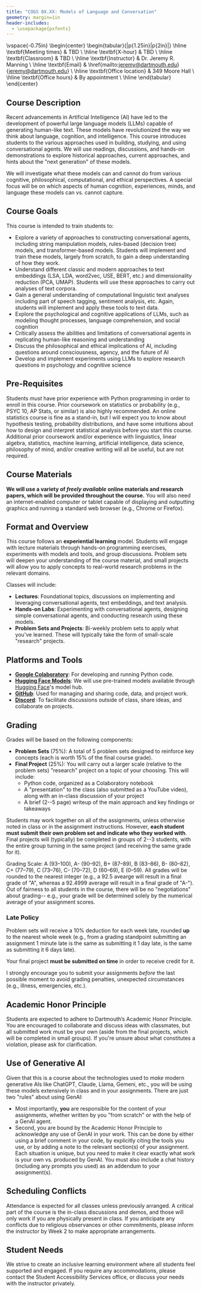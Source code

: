 ```yaml
---
title: "COGS 8X.XX: Models of Language and Conversation"
geometry: margin=1in
header-includes:
  - \usepackage{pxfonts}
---
```


\vspace{-0.75in}
\begin{center}
\begin{tabular}{|p{1.25in}|p{2in}|}
\hline
\textbf{Meeting times}   & TBD                       \\
\hline
\textbf{X-hour}          & TBD                       \\
\hline
\textbf{Classroom}       & TBD                       \\
\hline
\textbf{Instructor}      & Dr. Jeremy R. Manning      \\
\hline
\textbf{Email}           & \href{mailto:jeremy@dartmouth.edu}{jeremy@dartmouth.edu} \\
\hline
\textbf{Office location} & 349 Moore Hall            \\
\hline
\textbf{Office hours}    & By appointment            \\
\hline
\end{tabular}
\end{center}

## Course Description
Recent advancements in Artificial Intelligence (AI) have led to the development of powerful large language models (LLMs) capable of generating human-like text. These models have revolutionized the way we think about language, cognition, and intelligence. This course introduces students to the various approaches used in building, studying, and using conversational agents.  We will use readings, discussions, and hands-on demonstrations to explore historical approaches, current approaches, and hints about the "next generation" of these models.

We will investigate what these models can and cannot do from various cognitive, philosophical, computational, and ethical perspectives.  A special focus will be on which aspects of human cognition, experiences, minds, and language these models can vs. cannot capture.

## Course Goals
This course is intended to train students to:
- Explore a variety of approaches to constructing conversational agents, including string manipulation models, rules-based (decision tree) models, and transformer-based models.  Students will implement and train these models, largely from scratch, to gain a deep understanding of how they work.
- Understand different classic and modern approaches to text embeddings (LSA, LDA, word2vec, USE, BERT, etc.) and dimensionality reduction (PCA, UMAP).  Students will use these approaches to carry out analyses of text corpora.
- Gain a general understanding of computational linguistic text analyses including part of speech tagging, sentiment analysis, etc.  Again, students will implement and apply these tools to text data.
- Explore the psychological and cognitive applications of LLMs, such as modeling thought processes, language comprehension, and social cognition
- Critically assess the abilities and limitations of conversational agents in replicating human-like reasoning and understanding
- Discuss the philosophical and ethical implications of AI, including questions around consciousness, agency, and the future of AI
- Develop and implement experiments using LLMs to explore research questions in psychology and cognitive science

## Pre-Requisites
Students _must_ have prior experience with Python programming in order to enroll in this course.  Prior coursework on statistics or probability (e.g., PSYC 10, AP Stats, or similar) is also highly recommended.  An online statistics course is fine as a stand-in, but I will expect you to know about hypothesis testing, probability distributions, and have some intuitions about how to design and interpret statistical analysis before you start this course.  Additional prior coursework and/or experience with linguistics, linear algebra, statistics, machine learning, artificial intelligence, data science, philosophy of mind, and/or creative writing will all be useful, but are not required.

## Course Materials
**We will use a variety of _freely available_ online materials and research papers, which will be provided throughout the course.** You will also need an internet-enabled computer or tablet capable of displaying and outputting graphics and running a standard web browser (e.g., Chrome or Firefox).

## Format and Overview
This course follows an **experiential learning** model. Students will engage with lecture materials through hands-on programming exercises, experiments with models and tools, and group discussions. Problem sets will deepen your understanding of the course material, and small projects will allow you to apply concepts to real-world research problems in the relevant domains.

Classes will include:
- **Lectures**: Foundational topics, discussions on implementing and leveraging conversational agents, text embeddings, and text analysis.
- **Hands-on Labs**: Experimenting with conversational agents, designing simple conversational agents, and conducting research using these models.
- **Problem Sets and Projects**: Bi-weekly problem sets to apply what you've learned.  These will typically take the form of small-scale "research" projects.

## Platforms and Tools
- [**Google Colaboratory**](https://colab.research.google.com/): For developing and running Python code.
- [**Hugging Face Models**](https://huggingface.co/models): We will use pre-trained models available through [Hugging Face](https://huggingface.co)'s model hub.
- [**GitHub**](https://github.com/): Used for managing and sharing code, data, and project work.
- [**Discord**](https://discord.gg/sftEk9Ygdw): To facilitate discussions outside of class, share ideas, and collaborate on projects.

## Grading
Grades will be based on the following components:

- **Problem Sets** (75%): A total of 5 problem sets designed to reinforce key concepts (each is worth 15% of the final course grade).
- **Final Project** (25%): You will carry out a larger scale (relative to the problem sets) "research" project on a topic of your choosing.  This will include:
  - Python code, organized as a Colaboratory notebook
  - A "presentation" to the class (also submitted as a YouTube video), along with an in-class discussion of your project
  - A brief (2--5 page) writeup of the main approach and key findings or takeaways

Students may work together on all of the assignments, unless otherwise noted in class or in the assignment instructions.  However, **each student must submit their own problem set and indicate who they worked with**.  Final projects will (typically) be completed in groups of 2--3 students, with the entire group turning in the same project (and receiving the same grade for it).

Grading Scale: A (93–100), A- (90–92), B+ (87–89), B (83–86), B- (80–82), C+ (77–79), C (73–76), C- (70–72), D (60–69), E (0–59).  All grades will be rounded to the nearest integer (e.g., a 92.5 avearge will result in a final grade of "A", whereas a 92.4999 average will result in a final grade of "A-").  Out of fairness to all students in the course, there will be no "negotiations" about grading-- e.g., your grade will be determined solely by the numerical average of your assignment scores.

### Late Policy
Problem sets will receive a 10% deduction for each week late, rounded **up** to the nearest whole week (e.g., from a grading standpoint submitting an assignment 1 minute late is the same as submitting it 1 day late, is the same as submitting it 6 days late).

Your final project **must be submitted on time** in order to receive credit for it.

I strongly encourage you to submit your assignments _before_ the last possible moment to avoid grading penalties, unexpected circumstances (e.g., illness, emergencies, etc.).

## Academic Honor Principle
Students are expected to adhere to Dartmouth’s Academic Honor Principle. You are encouraged to collaborate and discuss ideas with classmates, but all submitted work must be your own (aside from the final projects, which will be completed in small groups). If you're unsure about what constitutes a violation, please ask for clarification.

## Use of Generative AI
Given that this is a course about the technologies used to _make_ modern generative AIs like ChatGPT, Claude, Llama, Gemeni, etc., you will be using these models extensively in class and in your assignments.  There are just two "rules" about using GenAI:
  - Most importantly, **you** are responsible for the content of your assignments, whether written by you "from scratch" or with the help of a GenAI agent.
  - Second, you are bound by the Academic Honor Principle to acknowledge any use of GenAI in your work.  This can be done by either using a brief comment in your code, by explicitly citing the tools you use, or by adding a note to the relevant section(s) of your assignment.  Each situation is unique, but you need to make it clear exactly what work is your own vs. produced by GenAI.  You must also include a chat history (including any prompts you used) as an addendum to your assignment(s).

## Scheduling Conflicts
Attendance is expected for all classes unless previously arranged. A critical part of the course is the in-class discussions and demos, and those will only work if you are physically present in class.  If you anticipate any conflicts due to religious observances or other commitments, please inform the instructor by Week 2 to make appropriate arrangements.

## Student Needs
We strive to create an inclusive learning environment where all students feel supported and engaged. If you require any accommodations, please contact the Student Accessibility Services office, or discuss your needs with the instructor privately.
